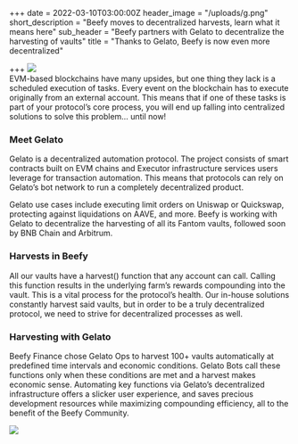 +++
date = 2022-03-10T03:00:00Z
header_image = "/uploads/g.png"
short_description = "Beefy moves to decentralized harvests, learn what it means here"
sub_header = "Beefy partners with Gelato to decentralize the harvesting of vaults"
title = "Thanks to Gelato, Beefy is now even more decentralized"

+++
![](/uploads/g.png)  
EVM-based blockchains have many upsides, but one thing they lack is a scheduled execution of tasks. Every event on the blockchain has to execute originally from an external account. This means that if one of these tasks is part of your protocol’s core process, you will end up falling into centralized solutions to solve this problem… until now!

### Meet Gelato

Gelato is a decentralized automation protocol. The project consists of smart contracts built on EVM chains and Executor infrastructure services users leverage for transaction automation. This means that protocols can rely on Gelato’s bot network to run a completely decentralized product.

Gelato use cases include executing limit orders on Uniswap or Quickswap, protecting against liquidations on AAVE, and more. Beefy is working with Gelato to decentralize the harvesting of all its Fantom vaults, followed soon by BNB Chain and Arbitrum.

### Harvests in Beefy

All our vaults have a harvest() function that any account can call. Calling this function results in the underlying farm’s rewards compounding into the vault. This is a vital process for the protocol’s health. Our in-house solutions constantly harvest said vaults, but in order to be a truly decentralized protocol, we need to strive for decentralized processes as well.

### Harvesting with Gelato

Beefy Finance chose Gelato Ops to harvest 100+ vaults automatically at predefined time intervals and economic conditions. Gelato Bots call these functions only when these conditions are met and a harvest makes economic sense. Automating key functions via Gelato’s decentralized infrastructure offers a slicker user experience, and saves precious development resources while maximizing compounding efficiency, all to the benefit of the Beefy Community.

![](/uploads/gelato-cow.png)